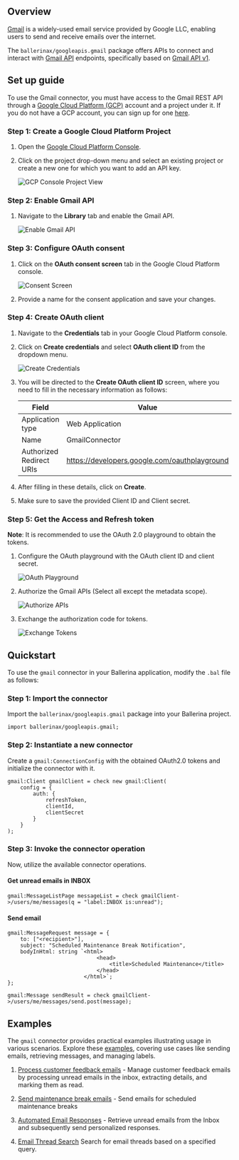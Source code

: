 ## Overview

[Gmail](https://blog.google/products/gmail/) is a widely-used email service provided by Google LLC, enabling users to send and receive emails over the internet.

The `ballerinax/googleapis.gmail` package offers APIs to connect and interact with [Gmail API](https://developers.google.com/gmail/api/guides) endpoints, specifically based on [Gmail API v1](https://gmail.googleapis.com/$discovery/rest?version=v1).

## Set up guide

To use the Gmail connector, you must have access to the Gmail REST API through a [Google Cloud Platform (GCP)](https://console.cloud.google.com/) account and a project under it. If you do not have a GCP account, you can sign up for one [here](https://cloud.google.com/).

### Step 1: Create a Google Cloud Platform Project

1. Open the [Google Cloud Platform Console](https://console.cloud.google.com/).

2. Click on the project drop-down menu and select an existing project or create a new one for which you want to add an API key.

    ![GCP Console Project View](https://raw.githubusercontent.com/ballerina-platform/module-ballerinax-googleapis.gmail/master/docs/setup/resources/gcp-console-project-view.png)

### Step 2: Enable Gmail API

1. Navigate to the **Library** tab and enable the Gmail API.

    ![Enable Gmail API](https://raw.githubusercontent.com/ballerina-platform/module-ballerinax-googleapis.gmail/master/docs/setup/resources/enable-gmail-api.png)

### Step 3: Configure OAuth consent

1. Click on the **OAuth consent screen** tab in the Google Cloud Platform console.

    ![Consent Screen](https://raw.githubusercontent.com/ballerina-platform/module-ballerinax-googleapis.gmail/master/docs/setup/resources/consent-screen.png)

2. Provide a name for the consent application and save your changes.

### Step 4: Create OAuth client

1. Navigate to the **Credentials** tab in your Google Cloud Platform console.

2. Click on **Create credentials** and select **OAuth client ID** from the dropdown menu.

    ![Create Credentials](https://raw.githubusercontent.com/ballerina-platform/module-ballerinax-googleapis.gmail/master/docs/setup/resources/create-credentials.png)

3. You will be directed to the **Create OAuth client ID** screen, where you need to fill in the necessary information as follows:

    | Field                    | Value                |
    | ------------------------ | -------------------- |
    | Application type         | Web Application      |
    | Name                     | GmailConnector       |
    | Authorized Redirect URIs | https://developers.google.com/oauthplayground |

4. After filling in these details, click on **Create**.

5. Make sure to save the provided Client ID and Client secret.

### Step 5: Get the Access and Refresh token

**Note**: It is recommended to use the OAuth 2.0 playground to obtain the tokens.

1. Configure the OAuth playground with the OAuth client ID and client secret.

    ![OAuth Playground](https://raw.githubusercontent.com/ballerina-platform/module-ballerinax-googleapis.gmail/master/docs/setup/resources/oauth-playground.png)

2. Authorize the Gmail APIs (Select all except the metadata scope).

    ![Authorize APIs](https://raw.githubusercontent.com/ballerina-platform/module-ballerinax-googleapis.gmail/master/docs/setup/resources/authorize-apis.png)

3. Exchange the authorization code for tokens.

    ![Exchange Tokens](https://raw.githubusercontent.com/ballerina-platform/module-ballerinax-googleapis.gmail/master/docs/setup/resources/exchange-tokens.png)

## Quickstart

To use the `gmail` connector in your Ballerina application, modify the `.bal` file as follows:

### Step 1: Import the connector

Import the `ballerinax/googleapis.gmail` package into your Ballerina project.

```ballerina
import ballerinax/googleapis.gmail;
```

### Step 2: Instantiate a new connector

Create a `gmail:ConnectionConfig` with the obtained OAuth2.0 tokens and initialize the connector with it.

```ballerina
gmail:Client gmailClient = check new gmail:Client(
    config = {
        auth: {
            refreshToken,
            clientId,
            clientSecret
        }
    }
);
```

### Step 3: Invoke the connector operation

Now, utilize the available connector operations.

#### Get unread emails in INBOX

```ballerina
gmail:MessageListPage messageList = check gmailClient->/users/me/messages(q = "label:INBOX is:unread");
```

#### Send email

```ballerina
gmail:MessageRequest message = {
    to: ["<recipient>"],
    subject: "Scheduled Maintenance Break Notification",
    bodyInHtml: string `<html>
                            <head>
                                <title>Scheduled Maintenance</title>
                            </head>
                        </html>`;
};

gmail:Message sendResult = check gmailClient->/users/me/messages/send.post(message);
```

## Examples

The `gmail` connector provides practical examples illustrating usage in various scenarios. Explore these [examples](https://github.com/ballerina-platform/module-ballerinax-googleapis.gmail/tree/master/examples), covering use cases like sending emails, retrieving messages, and managing labels.

1. [Process customer feedback emails](https://github.com/ballerina-platform/module-ballerinax-googleapis.gmail/tree/master/examples/process-mails) - Manage customer feedback emails by processing unread emails in the inbox, extracting details, and marking them as read.

2. [Send maintenance break emails](https://github.com/ballerina-platform/module-ballerinax-googleapis.gmail/tree/master/examples/send-mails) - Send emails for scheduled maintenance breaks

3. [Automated Email Responses](https://github.com/ballerina-platform/module-ballerinax-googleapis.gmail/tree/master/examples/reply-mails) - Retrieve unread emails from the Inbox and subsequently send personalized responses.

4. [Email Thread Search](https://github.com/ballerina-platform/module-ballerinax-googleapis.gmail/tree/master/examples/search-threads)
    Search for email threads based on a specified query.
